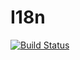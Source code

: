 # I18n

[![Build Status](https://travis-ci.org/vidageek/i18n.svg?branch=master)](https://travis-ci.org/vidageek/i18n)
